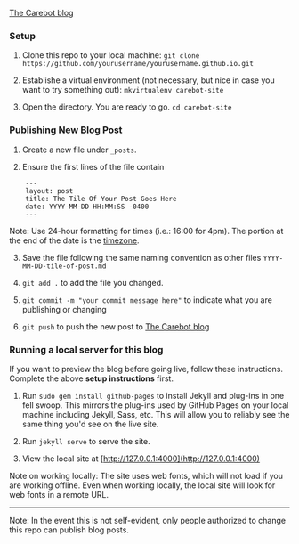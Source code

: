 [The Carebot blog](https://thecarebot.github.io/)

### Setup

1. Clone this repo to your local machine: 
`git clone https://github.com/yourusername/yourusername.github.io.git` 

2. Establishe a virtual environment (not necessary, but nice in case you want to try something out):
`mkvirtualenv carebot-site`

3. Open the directory. You are ready to go.
`cd carebot-site`

### Publishing New Blog Post

1. Create a new file under `_posts`. 

2. Ensure the first lines of the file contain
```
	---
	layout: post
	title: The Tile Of Your Post Goes Here
    date: YYYY-MM-DD HH:MM:SS -0400
	---
```

Note: Use 24-hour formatting for times (i.e.: 16:00 for 4pm). The portion at the end of the date is the [timezone](https://www.timeanddate.com/time/zone/usa/washington-dc). 

3. Save the file following the same naming convention as other files `YYYY-MM-DD-tile-of-post.md`

4. `git add .` to add the file you changed. 

5. `git commit -m "your commit message here"` to indicate what you are publishing or changing

6. `git push` to push the new post to [The Carebot blog](https://thecarebot.github.io/)

### Running a local server for this blog

If you want to preview the blog before going live, follow these instructions. Complete the above **setup instructions** first.

1. Run `sudo gem install github-pages` to install Jekyll and plug-ins in one fell swoop. This mirrors the plug-ins used by GitHub Pages on your local machine including Jekyll, Sass, etc. This will allow you to reliably see the same thing you'd see on the live site.

2. Run `jekyll serve` to serve the site.

3. View the local site at [http://127.0.0.1:4000](http://127.0.0.1:4000)

Note on working locally: The site uses web fonts, which will not load if you are working offline. Even when working locally, the local site will look for web fonts in a remote URL.

***

Note: In the event this is not self-evident, only people authorized to change this repo can publish blog posts. 